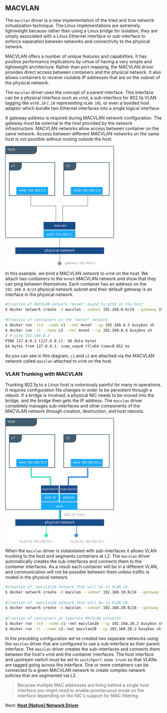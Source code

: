 ## <a name="macvlandriver"></a>MACVLAN

The `macvlan` driver is a new implementation of the tried and true network virtualization technique. The Linux implementations are extremely lightweight because rather than using a Linux bridge for isolation, they are simply associated with a Linux Ethernet interface or sub-interface to enforce separation between networks and connectivity to the physical network.

MACVLAN offers a number of unique features and capabilities. It has positive performance implications by virtue of having a very simple and lightweight architecture. Rather than port mapping, the MACVLAN driver provides direct access between containers and the physical network. It also allows containers to receive routable IP addresses that are on the subnet of the physical network.

The `macvlan` driver uses the concept of a parent interface. This interface can be a physical interface such as `eth0`, a sub-interface for 802.1q VLAN tagging like `eth0.10` (`.10` representing `VLAN 10`), or even a bonded host adaptor which bundle two Ethernet interfaces into a single logical interface.

A gateway address is required during MACVLAN network configuration. The gateway must be external to the host provided by the network infrastructure. MACVLAN networks allow access between container on the same network. Access between different MACVLAN networks on the same host is not possible without routing outside the host.

![Connecting Containers with a MACVLAN Network](./img/macvlanarch.png)

In this example, we bind a MACVLAN network to `eth0` on the host. We attach two containers to the `mvnet` MACVLAN network and show that they can ping between themselves. Each container has an address on the `192.168.0.0/24` physical network subnet and their default gateway is an interface in the physical network.

```bash
#Creation of MACVLAN network "mvnet" bound to eth0 on the host
$ docker network create -d macvlan --subnet 192.168.0.0/24 --gateway 192.168.0.1 -o parent=eth0 mvnet

#Creation of containers on the "mvnet" network
$ docker run -itd --name c1 --net mvnet --ip 192.168.0.3 busybox sh
$ docker run -it --name c2 --net mvnet --ip 192.168.0.4 busybox sh
/ # ping 192.168.0.3
PING 127.0.0.1 (127.0.0.1): 56 data bytes
64 bytes from 127.0.0.1: icmp_seq=0 ttl=64 time=0.052 ms
```

As you can see in this diagram, `c1` and `c2` are attached via the MACVLAN network called `macvlan` attached to `eth0` on the host.

### VLAN Trunking with MACVLAN

Trunking 802.1q to a Linux host is notoriously painful for many in operations. It requires configuration file changes in order to be persistent through a reboot. If a bridge is involved, a physical NIC needs to be moved into the bridge, and the bridge then gets the IP address. The `macvlan` driver completely manages sub-interfaces and other components of the MACVLAN network through creation, destruction, and host reboots.

![VLAN Trunking with MACVLAN](./img/trunk-macvlan.png)

When the `macvlan` driver is instantiated with sub-interfaces it allows VLAN trunking to the host and segments containers at L2. The `macvlan` driver automatically creates the sub-interfaces and connects them to the container interfaces. As a result each container will be in a different VLAN, and communication will not be possible between them unless traffic is routed in the physical network.

```bash
#Creation of  macvlan10 network that will be in VLAN 10
$ docker network create -d macvlan --subnet 192.168.10.0/24 --gateway 192.168.10.1 -o parent=eth0.10macvlan10

#Creation of  macvlan20 network that will be in VLAN 20
$ docker network create -d macvlan --subnet 192.168.20.0/24 --gateway 192.168.20.1 -o parent=eth0.20 macvlan20

#Creation of containers on separate MACVLAN networks
$ docker run -itd --name c1--net macvlan10 --ip 192.168.10.2 busybox sh
$ docker run -it --name c2--net macvlan20 --ip 192.168.20.2 busybox sh
```

In the preceding configuration we've created two separate networks using the `macvlan` driver that are configured to use a sub-interface as their parent interface. The `macvlan` driver creates the sub-interfaces and connects them between the host's `eth0` and the container interfaces. The host interface and upstream switch must be set to `switchport mode trunk` so that VLANs are tagged going across the interface. One or more containers can be connected to a given MACVLAN network to create complex network policies that are segmented via L2.

> Because multiple MAC addresses are living behind a single host interface you might need to enable promiscuous mode on the interface depending on the NIC's support for MAC filtering.

Next: **[Host (Native) Network Driver](08-host-networking.md)**
